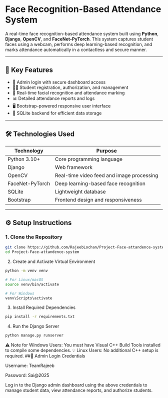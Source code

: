 #  Face Recognition-Based Attendance System

A real-time face recognition-based attendance system built using **Python**, **Django**, **OpenCV**, and **FaceNet-PyTorch**. This system captures student faces using a webcam, performs deep learning-based recognition, and marks attendance automatically in a contactless and secure manner.

---

## 📌 Key Features

- 🔐 Admin login with secure dashboard access
- 👨‍🎓 Student registration, authorization, and management
- 📸 Real-time facial recognition and attendance marking
- 📊 Detailed attendance reports and logs
- 🖥️ Bootstrap-powered responsive user interface
- 📂 SQLite backend for efficient data storage

---

## 🛠️ Technologies Used

| Technology      | Purpose                                |
|-----------------|----------------------------------------|
| Python 3.10+    | Core programming language              |
| Django          | Web framework                          |
| OpenCV          | Real-time video feed and image processing |
| FaceNet-PyTorch | Deep learning-based face recognition   |
| SQLite          | Lightweight database                   |
| Bootstrap       | Frontend design and responsiveness     |

---

## ⚙️ Setup Instructions

### 1. Clone the Repository
```bash
git clone https://github.com/RajeebLochan/Project-Face-attandence-system.git
cd Project-Face-attandence-system
```
2. Create and Activate Virtual Environment
```bash
python -m venv venv

# For Linux/macOS
source venv/bin/activate

# For Windows
venv\Scripts\activate
```
3. Install Required Dependencies
```bash
pip install -r requirements.txt
```
4. Run the Django Server
```bash
python manage.py runserver
```
⚠️ Note for Windows Users: You must have Visual C++ Build Tools installed to compile some dependencies.
💡 Linux Users: No additional C++ setup is required.
##🔑 Admin Login Credentials

Username: TeamRajeeb

Password: Sai@2025

Log in to the Django admin dashboard using the above credentials to manage student data, view attendance reports, and authorize students.
